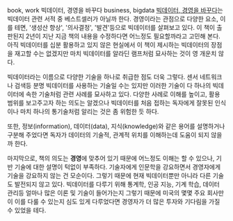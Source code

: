 book, work
빅데이터, 경영을 바꾸다
business, bigdata
[빅데이터, 경영을 바꾸다](http://www.yes24.com/24/goods/7467119?scode=032&OzSrank=1)는 빅데이터 관련 서적 중 베스트셀러가 아닐까 한다.
경영이라는 관점으로 다양한 요소, 이를 테면, '생성산 향상', '의사결정', '발견'등으로 빅데이터를 살펴보고 있다. 이 책이 출판된지 2년이 지난 지금 책의 내용을 수정하다면 어느정도 필요할까라고 고민해 본다. 아직 빅데이터를 십분 활용하고 있지 않은 현실에서 이 책이 제시하는 빅데이터의 장점을 재고할 수는 없겠지만 마치 빅데이터를 알라딘 램프처럼 묘사하는 것이 영 개운치 않다.


빅데이터라는 이름으로 다양한 기술을 하나로 취급한 점도 더욱 그렇다. 센서 네트워크나 검색등 분명 빅데이터를 사용하는 기술일 수는 있지만 이러한 기술이 다 하나의 빅데이터에 속한 기술처럼 관련 사례를 묘사하고 있다. 다양한 사례로 이해를 높이고, 활용 범위를 보고주고자 하는 의도는 알겠으나 빅데이터를 처음 접하는 독자에게 잘못된 인식이나 마치 하나의 통기술처럼 알리는 것은 좀 위험한 듯 하다. 


또한, 정보(information), 데이터(data), 지식(knowledge)와 같은 용어를 설명하거나 구분해 주었다면 독자가 데이터의 기술적, 관계적 위치를 이해하는데 도움이 되지 않을까 한다.


마지막으로, 책의 의도는 **경영**에 맞추어 있기 때문에 어느정도 이해는 할 수 있으나, 기반 기술에 대한 설명이 턱없이 부족하다. 기술자에게 인문학을 강요하면서 경영자에게 기술을 강요하지 않는 건 모순이다. 그렇기 때문에 현재 빅데이터뿐만 아니라 다른 기술도 발전되지 않고 있다. 빅데이터를 다루기 위해 통계학, 인공 지능, 기계 학습, 데이터 관리등 얼마나 많은 이론 및 기술이 들어가는지 그렇기 때문에 미국의 몇몇 주요 회사만이 이를 다룰 수 있는지 심도 있게 다루었다면 경영자가 더 많은 투자와 기다림을 가질 수 있었을 테다.
